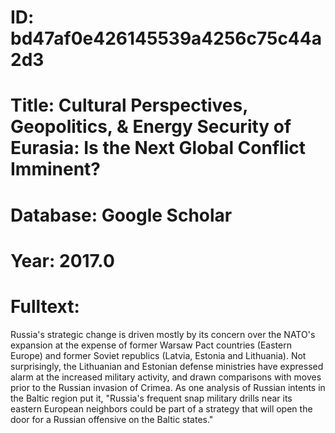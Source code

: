 # ID: bd47af0e426145539a4256c75c44a2d3
# Title: Cultural Perspectives, Geopolitics, & Energy Security of Eurasia: Is the Next Global Conflict Imminent?
# Database: Google Scholar
# Year: 2017.0
# Fulltext:
Russia's strategic change is driven mostly by its concern over the NATO's expansion at the expense of former Warsaw Pact countries (Eastern Europe) and former Soviet republics (Latvia, Estonia and Lithuania).
Not surprisingly, the Lithuanian and Estonian defense ministries have expressed alarm at the increased military activity, and drawn comparisons with moves prior to the Russian invasion of Crimea.
As one analysis of Russian intents in the Baltic region put it, "Russia's frequent snap military drills near its eastern European neighbors could be part of a strategy that will open the door for a Russian offensive on the Baltic states."